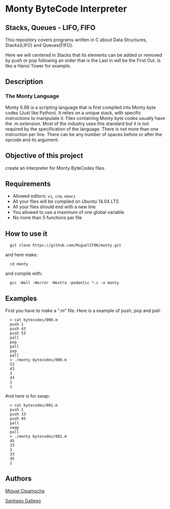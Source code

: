 # Monty ByteCode Interpreter

## Stacks, Queues - LIFO, FIFO

This repository covers programs written in C about Data Structures, Stacks(LIFO) and Queues(FIFO).

Here we will centered in Stacks that its elements can be added or removed by push or pop following an order that is the
Last in will be the First Out. Is like a Hanoi Tower for example.

## Description
### The Monty Language
Monty 0.98 is a scripting language that is first compiled into Monty byte codes (Just like Python). It relies on a unique stack, with specific instructions to manipulate it.
Files containing Monty byte codes usually have the .m extension. Most of the industry uses this standard but it is not required by the specification of the language. There is not more than one instruction per line. There can be any number of spaces before or after the opcode and its argument.
## Objective of this project
create an interpreter for Monty ByteCodes files.
## Requirements
- Allowed editors: `vi`, `vim`, `emacs`
- All your files will be compiled on Ubuntu 14.04 LTS
- All your files should end with a new line
- You allowed to use a maximum of one global variable
- No more than 5 functions per file

## How to use it
```
  git clone https://github.com/MiguelCF06/monty.git
  ```
and here make:
```
  cd monty
  ```
and compile with:
```
  gcc -Wall -Werror -Wextra -pedantic *.c -o monty
  ```

## Examples
First you have to make a ".m" file.
Here is a example of push, pop and pall:
```
  > cat bytecodes/000.m
  push 1
  push 43
  push 53
  pall
  pop
  pall
  pop
  pall
  > ./monty bytecodes/000.m
  53
  43
  1
  43
  1
  1
  ```
And here is for swap:
```
  > cat bytecodes/001.m
  push 1
  push 33
  push 45
  pall
  swap
  pall
  > ./monty bytecodes/001.m
  45
  33
  1
  33
  45
  1
  ```
## Authors
[Miguel Cipamocha](https://github.com/MiguelCF06)

[Santiago Gallego](https://github.com/Santiago-Gallego)